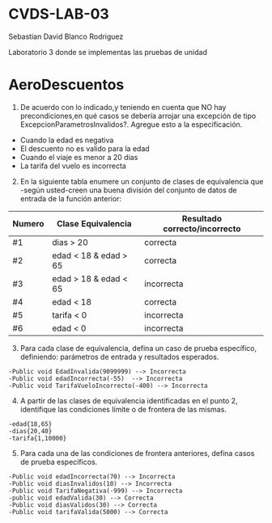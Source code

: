 # CVDS-LAB-03
Sebastian David Blanco Rodriguez

Laboratorio 3 donde se implementas las pruebas de unidad

# AeroDescuentos

  1. De acuerdo con lo indicado,y teniendo en cuenta que NO hay precondiciones,en qué casos se debería arrojar una excepción de tipo ExcepcionParametrosInvalidos?. Agregue esto a la especificación.

   * Cuando la edad es negativa
   * El descuento no es valido para la edad
   * Cuando el viaje es menor a 20 dias
   * La tarifa del vuelo es incorrecta

  2. En la siguiente tabla enumere un conjunto de clases de equivalencia que -según usted-creen una buena división del conjunto de datos de entrada de la función anterior:
  
| Numero| Clase Equivalencia| Resultado correcto/incorrecto |
|:------|-------------------|-------------------------------|
| #1 | dias > 20| correcta| 
| #2 | edad < 18 & edad > 65| correcta |
| #3 | edad > 18 & edad < 65| incorrecta |
| #4 | edad < 18| correcta |
| #5 | tarifa < 0| incorrecta |
| #6 | edad < 0| incorrecta |


  3. Para cada clase de equivalencia, defina un caso de prueba específico, definiendo: parámetros de entrada y resultados esperados.
  
    -Public void EdadInvalida(9099999) --> Incorrecta 
    -Public void edadIncorrecta(-55)  --> Incorrecta
    -Public void TarifaVueloIncorrecto(-400) --> Incorrecta

  4. A partir de las clases de equivalencia identificadas en el punto 2, identifique las condiciones límite o de frontera de las mismas.
    
    -edad{18,65}
    -dias{20,40}
    -tarifa{1,10000}

  5. Para cada una de las condiciones de frontera anteriores, defina casos de prueba específicos.

    -Public void edadIncorrecta(70) --> Incorrecta
    -Public void diasInvalidos(10) --> Incorrecta
    -Public void TarifaNegativa(-999) --> Incorrecta
    -public void edadValida(30) --> Correcta
    -Public void diasValidos(30) --> Correcta
    -Public void tarifaValida(5000) --> Correcta
